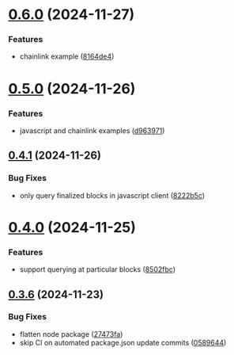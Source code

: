 # [0.6.0](https://github.com/spaceandtimelabs/sxt-proof-of-sql-sdk/compare/v0.5.0...v0.6.0) (2024-11-27)


### Features

* chainlink example ([8164de4](https://github.com/spaceandtimelabs/sxt-proof-of-sql-sdk/commit/8164de45ceeec0a1a603d1fdda32247c47a30865))



# [0.5.0](https://github.com/spaceandtimelabs/sxt-proof-of-sql-sdk/compare/v0.4.1...v0.5.0) (2024-11-26)


### Features

* javascript and chainlink examples ([d963971](https://github.com/spaceandtimelabs/sxt-proof-of-sql-sdk/commit/d96397163f565becdac5e93d2189e3696d8df8b3))



## [0.4.1](https://github.com/spaceandtimelabs/sxt-proof-of-sql-sdk/compare/v0.4.0...v0.4.1) (2024-11-26)


### Bug Fixes

* only query finalized blocks in javascript client ([8222b5c](https://github.com/spaceandtimelabs/sxt-proof-of-sql-sdk/commit/8222b5c4e733c391fd342cd8e93800b476fdbb16))



# [0.4.0](https://github.com/spaceandtimelabs/sxt-proof-of-sql-sdk/compare/v0.3.6...v0.4.0) (2024-11-25)


### Features

* support querying at particular blocks ([8502fbc](https://github.com/spaceandtimelabs/sxt-proof-of-sql-sdk/commit/8502fbcb4fd17f2eebce50e31ab22d17aa888d17))



## [0.3.6](https://github.com/spaceandtimelabs/sxt-proof-of-sql-sdk/compare/v0.3.5...v0.3.6) (2024-11-23)


### Bug Fixes

* flatten node package ([27473fa](https://github.com/spaceandtimelabs/sxt-proof-of-sql-sdk/commit/27473fa7e8d2ed65f47cff9d5441fa9d348e9a95))
* skip CI on automated package.json update commits ([0589644](https://github.com/spaceandtimelabs/sxt-proof-of-sql-sdk/commit/0589644dad978ed41325b4012352685318a2a9f5))



